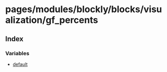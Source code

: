 # pages/modules/blockly/blocks/visualization/gf_percents

## Index

### Variables

- [default](variables/default.md)
